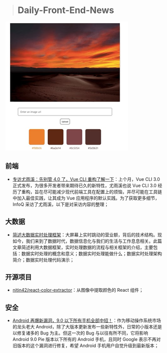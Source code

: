 > # Daily-Front-End-News

[![cover][img]][link]

[img]: https://github.com/fengshangwuqi/Daily-Front-End-News/blob/master/history/2018/09/05/react-color-extractor.jpg "从图像中提取颜色的React组件"
[link]: https://github.com/nitin42/react-color-extractor

## 前端

- [专访尤雨溪：先别管 4.0 了，Vue CLI 重构了解一下](https://mp.weixin.qq.com/s/jYYxxYkN01fLfHMDQqm_1g)：上个月，Vue CLI 3.0 正式发布，为很多开发者带来期待已久的新特性，尤雨溪也说 Vue CLI 3.0 经历了重构，旨在尽可能减少现代前端工具在配置上的烦恼，并尽可能在工具链中加入最佳实践，让其成为 Vue 应用程序的默认实践。为了获取更多细节，InfoQ 采访了尤雨溪，以下是对采访内容的整理；

## 大数据

- [简述大数据实时处理框架](https://mp.weixin.qq.com/s/mhJXMLJDc5FGsHdR_yo0lA)：大屏幕上实时跳动的营业额，背后的技术结构。现如今，我们来到了数据时代，数据信息化与我们的生活与工作息息相关。此篇文章简述利用大数据框架，实时处理数据的流程与相关框架的介绍，主要包括：数据实时处理的概念和意义；数据实时处理能做什么；数据实时处理架构简介；数据实时处理代码演示；

## 开源项目

- [nitin42/react-color-extractor](https://github.com/nitin42/react-color-extractor)：从图像中提取颜色的 React 组件；

## 安全

- [Android 再爆新漏洞，9.0 以下所有手机全部中招！](https://mp.weixin.qq.com/s/TdniUFSHYBT6lwvnKQW9yw)：作为移动操作系统市场的龙头老大 Android，除了大版本更新发布一些新特性外，日常的小版本还是以修复诸多的 Bug 为主。但这一次的 Bug 与以往有所不同，它将影响 Android 9.0 Pie 版本以下所有的 Android 手机，且同时 Google 表示不再对旧版本的这个漏洞进行修复，希望 Android 手机用户自觉升级到最新版本；
